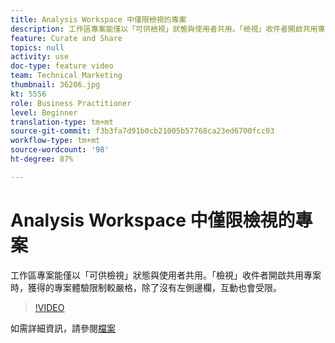 ```yaml
---
title: Analysis Workspace 中僅限檢視的專案
description: 工作區專案能僅以「可供檢視」狀態與使用者共用。「檢視」收件者開啟共用專案時，獲得的專案體驗限制較嚴格，除了沒有左側邊欄，互動也會受限。
feature: Curate and Share
topics: null
activity: use
doc-type: feature video
team: Technical Marketing
thumbnail: 36206.jpg
kt: 5556
role: Business Practitioner
level: Beginner
translation-type: tm+mt
source-git-commit: f3b3fa7d91b0cb21005b57768ca23ed6700fcc03
workflow-type: tm+mt
source-wordcount: '98'
ht-degree: 87%

---
```



# Analysis Workspace 中僅限檢視的專案

工作區專案能僅以「可供檢視」狀態與使用者共用。「檢視」收件者開啟共用專案時，獲得的專案體驗限制較嚴格，除了沒有左側邊欄，互動也會受限。

>[!VIDEO](https://video.tv.adobe.com/v/36206/?quality=12&learn=on)

如需詳細資訊，請參閱[檔案](https://docs.adobe.com/content/help/zh-Hant/analytics/analyze/analysis-workspace/curate-share/view-only-projects.html)
